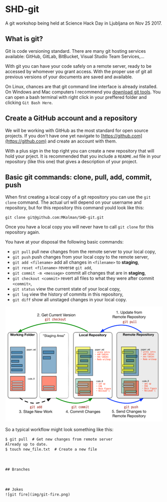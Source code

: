 # SHD-git
A git workshop being held at Science Hack Day in Ljubljana on Nov 25 2017.

## What is git?

Git is code versioning standard. There are many git hosting services available: GitHub, GitLab, BitBucket, Visual Studio Team Services,...

With git you can have your code safely on a remote server, ready to be accessed by whomever you grant access. With the proper use of git all previous versions of your documents are saved and available.

On Linux, chances are that git command line interface is already installed. On Windows and Mac computers I recommend you [download git tools](https://git-scm.com/downloads). You can open a bash terminal with right click in your preffered folder and clicking `Git Bash Here`.

## Create a GitHub account and a repository

We will be working with GitHub as the most standard for open source projects. If you don't have one yet navigate to [https://github.com](https://github.com) and create an account with them.

With a plus sign in the top right you can create a new repository that will hold your prject. It is recommended that you include a `README.md` file in your repository (like this one) that gives a description of your project.

## Basic git commands: clone, pull, add, commit, push

When first creating a local copy of a git repository you can use the `git clone` command. The actual url will depend on your username and repository, but for this repository this command yould look like this:
```
git clone git@github.com:MKolman/SHD-git.git
```
Once you have a local copy you will never have to call `git clone` for this repository again.

You have at your disposal the following basic commands:
 - `git pull` pull new changes from the remote server to your local copy,
 - `git push` push changes from your local copy to the remote server,
 - `git add <filename>` add all changes in `<filename>` to __staging__,
 - `git reset <filename>` reverse `git add`,
 - `git commit -m <message>` commit all changes that are in __staging__,
 - `git checkout <commit>` revert all files to what they were after commit `<commit>`,
 - `git status` view the current state of your local copy,
 - `git log` view the history of commits in this repository,
 - `git diff` show all unstaged changes in your local copy.

![git basics](img/git-basic.png)

So a typical workflow might look something like this:
```
$ git pull  # Get new changes from remote server
Already up to date.
$ touch new_file.txt  # Create a new file



## Branches



## Jokes
![git fire](img/git-fire.png)
